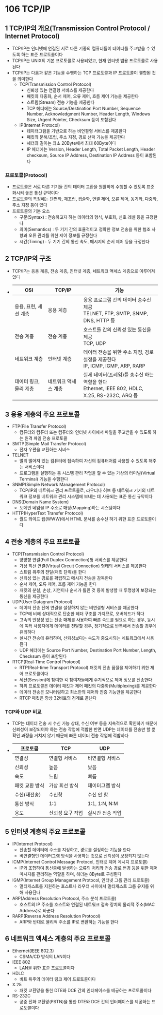 # 106 TCP/IP

## 1 TCP/IP의 개요(Transmission Control Protocol / Internet Protocol)

- TCP/IP는 인터넷에 연결된 서로 다른 기종의 컴퓨터들이 데이터를 주고받을 수 있도록 하는 표준 프로토콜이다
- TCP/IP는 UNIX의 기본 프로토콜로 사용되었고, 현재 인터넷 범용 프로토콜로 사용된다
- TCP/IP는 다음과 같은 기능을 수행하는 TCP 프로토콜과 IP 프로토콜이 결합된 것을 의미한다
  - TCP(Transmission Control Protocol)
    - 신뢰성 있는 연결형 서비스를 제공한다
    - 패킷의 다중화, 순서 제어, 오류 제어, 흐름 제어 기능을 제공한다
    - 스트림(Stream) 전송 기능을 제공한다
    - TCP 헤더에는 Source/Destination Port Number, Sequence Number, Acknowledgment Number, Header Length, Windows Size, Urgent Pointer, Checksum 등이 포함된다
  - IP(Internet Protocol)
    - 데이터그램을 기반으로 하는 비연결형 서비스를 제공한다
    - 패킷의 분해/조립, 주소 지정, 경로 선택 기능을 제공한다
    - 헤더의 길이는 최소 20Byte에서 최대 60Byte이다
    - IP 헤더에는 Version, Header Length, Total Packet Length, Header checksum, Source IP Address, Destination IP Address 등이 포함된다



### 프로토콜(Protocol)

- 프로토콜은 서로 다른 기기들 간의 데이터 교환을 원활하게 수행할 수 있도록 표준화시켜 놓은 통신 규약이다
- 프로토콜의 특징에는 단편화, 재조립, 캡슐화, 연결 제어, 오류 제어, 동기화, 다중화, 주소 지정 등이 있다
- 프로토콜의 기본 요소
  - 구문(Syntax) : 전송하고자 하는 데이터의 형식, 부호화, 신호 레벨 등을 규정한다
  - 의미(Semantics) : 두 기기 간의 효율적이고 정확한 정보 전송을 위한 협조 사항과 오류 관리를 위한 제어 정보를 규정한다
  - 시간(Timing) : 두 기기 간의 통신 속도, 메시지의 순서 제어 등을 규정한다



## 2 TCP/IP의 구조

- TCP/IP는 응용 계층, 전송 계층, 인터넷 계층, 네트워크 액세스 계층으로 이루어져 있다

- | OSI                    | TCP/IP               | 기능                                                         |
  | ---------------------- | -------------------- | ------------------------------------------------------------ |
  | 응용, 표현, 세션 계층  | 응용 계층            | 응용 프로그램 간의 데이터 송수신 제공<br />TELNET, FTP, SMTP, SNMP, DNS, HTTP 등 |
  | 전송 계층              | 전송 계층            | 호스트들 간의 신뢰성 있는 통신을 제공<br />TCP, UDP          |
  | 네트워크 계층          | 인터넷 계층          | 데이터 전송을 위한 주소 지정, 경로 설정을 제공한다<br />IP, ICMP, IGMP, ARP, RARP |
  | 데이터 링크, 물리 계층 | 네트워크 액세스 계층 | 실제 데이터(프레임)를 송수신 하는 역할을 한다<br />Ethernet, IEEE 802, HDLC, X.25, RS-232C, ARQ 등 |



## 3 응용 계층의 주요 프로토콜

- FTP(File Transfer Protocol)
  - 컴퓨터와 컴퓨터 또는 컴퓨터와 인터넷 사이에서 파일을 주고받을 수 있도록 하는 원격 파일 전송 프로토콜
- SMTP(Simple Mail Transfer Protocol)
  - 전자 우편을 교환하는 서비스
- TELNET
  - 멀리 떨어져 있는 컴퓨터에 접속하여 자신의 컴퓨터처럼 사용할 수 있도록 해주는 서비스이다
  - 프로그램을 실행하는 등 시스템 관리 작업을 할 수 있는 가상의 터미널(Virtual Terminal) 기능을 수행한다
- SNMP(Simple Network Management Protocol)
  - TCP/IP의 네트워크 관리 프로토콜로, 라우터나 허브 등 네트워크 기기의 네트워크 정보를 네트워크 관리 시스템에 보내는 데 사용되는 표준 통신 규약이다
- DNS(Domain Name System)
  - 도메인 네임을 IP 주소로 매핑(Mapping)하는 시스템이다
- HTTP(HyperText Transfer Protocol)
  - 월드 와이드 웹(WWW)에서 HTML 문서를 송수신 하기 위한 표준 프로토콜이다



## 4 전송 계층의 주요 프로토콜

- TCP(Transmission Control Protocol)
  - 양방향 연결(Full Duplex Connection)형 서비스를 제공한다
  - 가상 회선 연결(Virtual Circuit Connection) 형태의 서비스를 제공한다
  - 스트림 위주의 전달(패킷 단위)을 한다
  - 신뢰성 있는 경로를 확립하고 메시지 전송을 감독한다
  - 순서 제어, 오류 제어, 흐름 제어 기능을 한다
  - 패킷의 분실, 손상, 지연이나 순서가 틀린 것 등이 발생할 때 투명성이 보장되는 통신을 제공한다
- UDP(User Datagram Protocol)
  - 데이터 전송 전에 연결을 설정하지 않는 비연결형 서비스를 제공한다
  - TCP에 비해 상대적으로 단순한 헤더 구조를 가지므로, 오버헤드가 적다
  - 고속의 안정성 있는 전송 매체를 사용하여 빠른 속도를 필요로 하는 경우, 동시에 여러 사용자에게 데이터를 전달할 경우, 정기적으로 반복해서 전송할 경우에 유리하다
  - 실시간 전송에 유리하며, 신뢰성보다는 속도가 중요시되는 네트워크에서 사용된다
  - UDP 헤더에는 Source Port Number, Destination Port Number, Length, Checksum 등이 포함된다
- RTCP(Real-Time Control Protocol)
  - RTP(Real-time Transport Protocol) 패킷의 전송 품질을 제어하기 위한 제어 프로토콜이다
  - 세션(Session)에 참여한 각 참여자들에게 주기적으로 제어 정보를 전송한다
  - 하위 프로토콜은 데이터 패킷과 제어 패킷의 다중화(Multiplexing)를 제공한다
  - 데이터 전송은 모니터링하고 최소한의 제어와 인증 기능만을 제공한다
  - RTCP 패킷은 항상 32비트의 경계로 끝난다



### TCP와 UDP 비교

- TCP는 데이터 전송 시 수신 가능 상태, 수신 여부 등을 지속적으로 확인하기 때문에 신뢰성이 보장되어야 하는 전송 작업에 적합한 반면 UDP는 데이터를 전송만 할 뿐 확인 과정을 거치지 않기 때문에 빠른 데이터 전송 작업에 적합하다

- | 프로토콜       | TCP              | UDP              |
  | -------------- | ---------------- | ---------------- |
  | 연결성         | 연결형 서비스    | 비연결형 서비스  |
  | 신뢰성         | 높음             | 낮음             |
  | 속도           | 느림             | 빠름             |
  | 패킷 교환 방식 | 가상 회선 방식   | 데이터그램 방식  |
  | 수신(재전송)   | 수신함           | 수신 안 함       |
  | 통신 방식      | 1:1              | 1:1, 1:N, N:M    |
  | 용도           | 신뢰성 요구 작업 | 실시간 전송 작업 |



## 5 인터넷 계층의 주요 프로토콜

- IP(Internet Protocol)
  - 전송할 데이터에 주소를 지정하고, 경로를 설정하는 기능을 한다
  - 비연결형인 데이터그램 방식을 사용하는 것으로 신뢰성이 보장되지 않는다
- ICMP(Internet Control Message Protocol, 인터넷 제어 메시지 프로토콜)
  - IP와 조합하여 통신중에 발생하는 오류의 처리와 전송 경로 변경 등을 위한 제어 미시지를 관리하는 역할을 하며, 헤더는 8Byte로 구성된다
- IGMP(Internet Group Management Protocol, 인터넷 그룹 관리 프로토콜)
  - 멀티캐스트를 지원하는 호스트나 라우터 사이에서 멀티캐스트 그룹 유지를 위해 사용된다
- ARP(Address Resolution Protocol, 주소 분석 프로토콜)
  - 호스트의 IP 주소를 호스트와 연결된 네트워크 접속 장치의 물리적 주소(MAC Address)로 바꾼다
- RARP(Reverse Address Resolution Protocol)
  - ARP와 반대로 물리적 주소를 IP로 변환하는 기능을 한다



## 6 네트워크 액세스 계층의 주요 프로토콜

- Ethernet(IEEE 802.3)
  - CSMA/CD 방식의 LAN이다
- IEEE 802
  - LAN을 위한 표준 프로토콜이다
- HDLC
  - 비트 위주의 데이터 링크 제어 프로토콜이다
- X.25
  - 패킷 교환망을 통한 DTE와 DCE 간의 인터페이스를 베공하는 프로토콜이다
- RS-232C
  - 공중 전화 교환망(PSTN)을 통한 DTE와 DCE 간의 인터페이스를 제공하는 프로토콜이다

